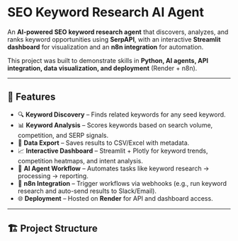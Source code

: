 # SEO Keyword Research AI Agent  

An **AI-powered SEO keyword research agent** that discovers, analyzes, and ranks keyword opportunities using **SerpAPI**, with an interactive **Streamlit dashboard** for visualization and an **n8n integration** for automation.  

This project was built to demonstrate skills in **Python, AI agents, API integration, data visualization, and deployment** (Render + n8n).  

---

## 🚀 Features  

- 🔍 **Keyword Discovery** – Finds related keywords for any seed keyword.  
- 📊 **Keyword Analysis** – Scores keywords based on search volume, competition, and SERP signals.  
- 📂 **Data Export** – Saves results to CSV/Excel with metadata.  
- 📈 **Interactive Dashboard** – Streamlit + Plotly for keyword trends, competition heatmaps, and intent analysis.  
- 🤖 **AI Agent Workflow** – Automates tasks like keyword research → processing → reporting.  
- 🔗 **n8n Integration** – Trigger workflows via webhooks (e.g., run keyword research and auto-send results to Slack/Email).  
- 🌐 **Deployment** – Hosted on **Render** for API and dashboard access.  

---

## 🏗️ Project Structure  




